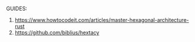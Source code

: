 GUIDES:

1. https://www.howtocodeit.com/articles/master-hexagonal-architecture-rust
2. https://github.com/biblius/hextacy
